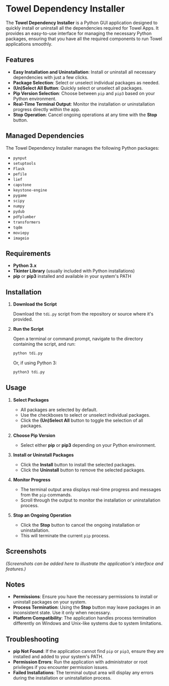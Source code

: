 # Towel Dependency Installer

The **Towel Dependency Installer** is a Python GUI application designed to quickly install or uninstall all the dependencies required for Towel Apps. It provides an easy-to-use interface for managing the necessary Python packages, ensuring that you have all the required components to run Towel applications smoothly.

## Features

- **Easy Installation and Uninstallation**: Install or uninstall all necessary dependencies with just a few clicks.
- **Package Selection**: Select or unselect individual packages as needed.
- **(Un)Select All Button**: Quickly select or unselect all packages.
- **Pip Version Selection**: Choose between `pip` and `pip3` based on your Python environment.
- **Real-Time Terminal Output**: Monitor the installation or uninstallation progress directly within the app.
- **Stop Operation**: Cancel ongoing operations at any time with the **Stop** button.

## Managed Dependencies

The Towel Dependency Installer manages the following Python packages:

- `pynput`
- `setuptools`
- `Flask`
- `pefile`
- `lief`
- `capstone`
- `keystone-engine`
- `pygame`
- `scipy`
- `numpy`
- `pydub`
- `pdfplumber`
- `transformers`
- `tqdm`
- `moviepy`
- `imageio`

## Requirements

- **Python 3.x**
- **Tkinter Library** (usually included with Python installations)
- **pip** or **pip3** installed and available in your system's PATH

## Installation

1. **Download the Script**

   Download the `tdi.py` script from the repository or source where it's provided.

2. **Run the Script**

   Open a terminal or command prompt, navigate to the directory containing the script, and run:

   ```bash
   python tdi.py
   ```

   Or, if using Python 3:

   ```bash
   python3 tdi.py
   ```

## Usage

1. **Select Packages**

   - All packages are selected by default.
   - Use the checkboxes to select or unselect individual packages.
   - Click the **(Un)Select All** button to toggle the selection of all packages.

2. **Choose Pip Version**

   - Select either **pip** or **pip3** depending on your Python environment.

3. **Install or Uninstall Packages**

   - Click the **Install** button to install the selected packages.
   - Click the **Uninstall** button to remove the selected packages.

4. **Monitor Progress**

   - The terminal output area displays real-time progress and messages from the `pip` commands.
   - Scroll through the output to monitor the installation or uninstallation process.

5. **Stop an Ongoing Operation**

   - Click the **Stop** button to cancel the ongoing installation or uninstallation.
   - This will terminate the current `pip` process.

## Screenshots

*(Screenshots can be added here to illustrate the application's interface and features.)*

## Notes

- **Permissions**: Ensure you have the necessary permissions to install or uninstall packages on your system.
- **Process Termination**: Using the **Stop** button may leave packages in an inconsistent state. Use it only when necessary.
- **Platform Compatibility**: The application handles process termination differently on Windows and Unix-like systems due to system limitations.

## Troubleshooting

- **pip Not Found**: If the application cannot find `pip` or `pip3`, ensure they are installed and added to your system's PATH.
- **Permission Errors**: Run the application with administrator or root privileges if you encounter permission issues.
- **Failed Installations**: The terminal output area will display any errors during the installation or uninstallation process.
